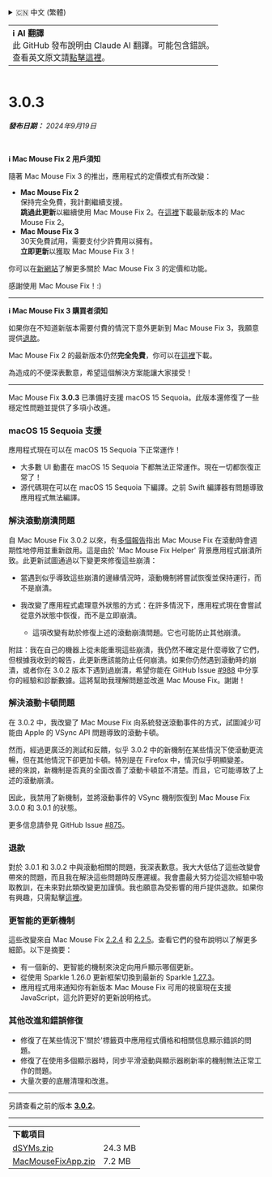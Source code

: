 <details>
<summary>🇨🇳 中文 (繁體)</summary>

[🇬🇧 English (GitHub)](https://github.com/noah-nuebling/mac-mouse-fix/releases/tag/3.0.3)\
[🇦🇩 Català](https://redirect.macmousefix.com/?target=mmf-release&tag=3.0.3&locale=ca)\
[🇩🇪 Deutsch](https://redirect.macmousefix.com/?target=mmf-release&tag=3.0.3&locale=de)\
[🇪🇸 Español](https://redirect.macmousefix.com/?target=mmf-release&tag=3.0.3&locale=es)\
[🇫🇷 Français](https://redirect.macmousefix.com/?target=mmf-release&tag=3.0.3&locale=fr)\
[🇮🇩 Indonesia](https://redirect.macmousefix.com/?target=mmf-release&tag=3.0.3&locale=id)\
[🇮🇹 Italiano](https://redirect.macmousefix.com/?target=mmf-release&tag=3.0.3&locale=it)\
[🇭🇺 Magyar](https://redirect.macmousefix.com/?target=mmf-release&tag=3.0.3&locale=hu)\
[🇳🇱 Nederlands](https://redirect.macmousefix.com/?target=mmf-release&tag=3.0.3&locale=nl)\
[🇵🇱 Polski](https://redirect.macmousefix.com/?target=mmf-release&tag=3.0.3&locale=pl)\
[🇧🇷 Português (Brasil)](https://redirect.macmousefix.com/?target=mmf-release&tag=3.0.3&locale=pt-BR)\
[🇵🇹 Português (Portugal)](https://redirect.macmousefix.com/?target=mmf-release&tag=3.0.3&locale=pt-PT)\
[🇷🇴 Română](https://redirect.macmousefix.com/?target=mmf-release&tag=3.0.3&locale=ro)\
[🇸🇪 Svenska](https://redirect.macmousefix.com/?target=mmf-release&tag=3.0.3&locale=sv)\
[🇻🇳 Tiếng Việt](https://redirect.macmousefix.com/?target=mmf-release&tag=3.0.3&locale=vi)\
[🇹🇷 Türkçe](https://redirect.macmousefix.com/?target=mmf-release&tag=3.0.3&locale=tr)\
[🇨🇿 Čeština](https://redirect.macmousefix.com/?target=mmf-release&tag=3.0.3&locale=cs)\
[🇬🇷 Ελληνικά](https://redirect.macmousefix.com/?target=mmf-release&tag=3.0.3&locale=el)\
[🇷🇺 Русский](https://redirect.macmousefix.com/?target=mmf-release&tag=3.0.3&locale=ru)\
[🇺🇦 Українська](https://redirect.macmousefix.com/?target=mmf-release&tag=3.0.3&locale=uk)\
[🇮🇱 עברית](https://redirect.macmousefix.com/?target=mmf-release&tag=3.0.3&locale=he)\
[🇸🇦 العربية](https://redirect.macmousefix.com/?target=mmf-release&tag=3.0.3&locale=ar)\
[🇮🇳 हिन्दी](https://redirect.macmousefix.com/?target=mmf-release&tag=3.0.3&locale=hi)\
[🇹🇭 ไทย](https://redirect.macmousefix.com/?target=mmf-release&tag=3.0.3&locale=th)\
[🇨🇳 中文 (简体)](https://redirect.macmousefix.com/?target=mmf-release&tag=3.0.3&locale=zh-Hans)\
**🇨🇳 中文 (繁體)**\
[🇭🇰 中文（香港)](https://redirect.macmousefix.com/?target=mmf-release&tag=3.0.3&locale=zh-HK)\
[🇯🇵 日本語](https://redirect.macmousefix.com/?target=mmf-release&tag=3.0.3&locale=ja)\
[🇰🇷 한국어](https://redirect.macmousefix.com/?target=mmf-release&tag=3.0.3&locale=ko)\
[Help translate Mac Mouse Fix to different languages!](https://github.com/noah-nuebling/mac-mouse-fix/discussions/731)
</details>
<table align=><td>
<b>ℹ️ AI 翻譯</b><br>
此 GitHub 發布說明由 Claude AI 翻譯。可能包含錯誤。<br>
查看英文原文請<a href="https://github.com/noah-nuebling/mac-mouse-fix/releases/tag/3.0.3">點擊這裡</a>。
</td></table>

<table></table>

# 3.0.3
***發布日期：** 2024年9月19日*

<br>

**ℹ️ Mac Mouse Fix 2 用戶須知**

隨著 Mac Mouse Fix 3 的推出，應用程式的定價模式有所改變：

- **Mac Mouse Fix 2**\
保持完全免費，我計劃繼續支援。\
**跳過此更新**以繼續使用 Mac Mouse Fix 2。在[這裡](https://redirect.macmousefix.com/?target=mmf2-latest&locale=zh-Hant)下載最新版本的 Mac Mouse Fix 2。
- **Mac Mouse Fix 3**\
30天免費試用，需要支付少許費用以擁有。\
**立即更新**以獲取 Mac Mouse Fix 3！

你可以在[新網站](https://macmousefix.com/)了解更多關於 Mac Mouse Fix 3 的定價和功能。

感謝使用 Mac Mouse Fix！:)

---

**ℹ️ Mac Mouse Fix 3 購買者須知**

如果你在不知道新版本需要付費的情況下意外更新到 Mac Mouse Fix 3，我願意提供[退款](https://redirect.macmousefix.com/?target=mmf-apply-for-refund&locale=zh-Hant)。

Mac Mouse Fix 2 的最新版本仍然**完全免費**，你可以在[這裡](https://redirect.macmousefix.com/?target=mmf2-latest&locale=zh-Hant)下載。

為造成的不便深表歉意，希望這個解決方案能讓大家接受！

---

Mac Mouse Fix **3.0.3** 已準備好支援 macOS 15 Sequoia。此版本還修復了一些穩定性問題並提供了多項小改進。

### macOS 15 Sequoia 支援

應用程式現在可以在 macOS 15 Sequoia 下正常運作！

- 大多數 UI 動畫在 macOS 15 Sequoia 下都無法正常運作。現在一切都恢復正常了！
- 源代碼現在可以在 macOS 15 Sequoia 下編譯。之前 Swift 編譯器有問題導致應用程式無法編譯。

### 解決滾動崩潰問題

自 Mac Mouse Fix 3.0.2 以來，有[多個報告](https://github.com/noah-nuebling/mac-mouse-fix/issues/988)指出 Mac Mouse Fix 在滾動時會週期性地停用並重新啟用。這是由於 'Mac Mouse Fix Helper' 背景應用程式崩潰所致。此更新試圖通過以下變更來修復這些崩潰：

- 當遇到似乎導致這些崩潰的邊緣情況時，滾動機制將嘗試恢復並保持運行，而不是崩潰。
- 我改變了應用程式處理意外狀態的方式：在許多情況下，應用程式現在會嘗試從意外狀態中恢復，而不是立即崩潰。
    
    - 這項改變有助於修復上述的滾動崩潰問題。它也可能防止其他崩潰。

附註：我在自己的機器上從未能重現這些崩潰，我仍然不確定是什麼導致了它們，但根據我收到的報告，此更新應該能防止任何崩潰。如果你仍然遇到滾動時的崩潰，或者你在 3.0.2 版本下遇到過崩潰，希望你能在 GitHub Issue [#988](https://github.com/noah-nuebling/mac-mouse-fix/issues/988) 中分享你的經驗和診斷數據。這將幫助我理解問題並改進 Mac Mouse Fix。謝謝！

### 解決滾動卡頓問題

在 3.0.2 中，我改變了 Mac Mouse Fix 向系統發送滾動事件的方式，試圖減少可能由 Apple 的 VSync API 問題導致的滾動卡頓。

然而，經過更廣泛的測試和反饋，似乎 3.0.2 中的新機制在某些情況下使滾動更流暢，但在其他情況下卻更加卡頓。特別是在 Firefox 中，情況似乎明顯變差。\
總的來說，新機制是否真的全面改善了滾動卡頓並不清楚。而且，它可能導致了上述的滾動崩潰。

因此，我禁用了新機制，並將滾動事件的 VSync 機制恢復到 Mac Mouse Fix 3.0.0 和 3.0.1 的狀態。

更多信息請參見 GitHub Issue [#875](https://github.com/noah-nuebling/mac-mouse-fix/issues/875)。

### 退款

對於 3.0.1 和 3.0.2 中與滾動相關的問題，我深表歉意。我大大低估了這些改變會帶來的問題，而且我在解決這些問題時反應遲緩。我會盡最大努力從這次經驗中吸取教訓，在未來對此類改變更加謹慎。我也願意為受影響的用戶提供退款。如果你有興趣，只需點擊[這裡](https://redirect.macmousefix.com/?target=mmf-apply-for-refund&locale=zh-Hant)。

### 更智能的更新機制

這些改變來自 Mac Mouse Fix [2.2.4](https://redirect.macmousefix.com/?target=mmf-release&tag=2.2.4&locale=zh-Hant) 和 [2.2.5](https://redirect.macmousefix.com/?target=mmf-release&tag=2.2.5&locale=zh-Hant)。查看它們的發布說明以了解更多細節。以下是摘要：

- 有一個新的、更智能的機制來決定向用戶顯示哪個更新。
- 從使用 Sparkle 1.26.0 更新框架切換到最新的 Sparkle [1.27.3](https://github.com/sparkle-project/Sparkle/releases/tag/1.27.3)。
- 應用程式用來通知你有新版本 Mac Mouse Fix 可用的視窗現在支援 JavaScript，這允許更好的更新說明格式。

### 其他改進和錯誤修復

- 修復了在某些情況下'關於'標籤頁中應用程式價格和相關信息顯示錯誤的問題。
- 修復了在使用多個顯示器時，同步平滑滾動與顯示器刷新率的機制無法正常工作的問題。
- 大量次要的底層清理和改進。

---

另請查看之前的版本 [**3.0.2**](https://redirect.macmousefix.com/?target=mmf-release&tag=3.0.2&locale=zh-Hant)。

---

<table align="start">
<tr>
    <td colspan=2>
        <b>下載項目</b>
    </td>
</tr>
<tr>
    <td><a href="https://github.com/noah-nuebling/mac-mouse-fix/releases/download/3.0.3/dSYMs.zip">dSYMs.zip</a></td>
    <td>24.3 MB</td>
</tr>
<tr>
    <td><a href="https://github.com/noah-nuebling/mac-mouse-fix/releases/download/3.0.3/MacMouseFixApp.zip">MacMouseFixApp.zip</a></td>
    <td>7.2 MB</td>
</tr>
</table>